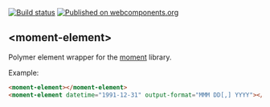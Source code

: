 [![Build status](https://travis-ci.org/abdonrd/moment-element.svg?branch=master)](https://travis-ci.org/abdonrd/moment-element)
[![Published on webcomponents.org](https://img.shields.io/badge/webcomponents.org-published-blue.svg)](https://www.webcomponents.org/element/abdonrd/moment-element)


## \<moment-element\>

Polymer element wrapper for the [moment](https://github.com/moment/moment) library.

Example:
<!---
```
<custom-element-demo>
  <template>
    <script src="../webcomponentsjs/webcomponents-lite.js"></script>
    <link rel="import" href="moment-element.html">
    <next-code-block></next-code-block>
    <custom-style>
      <style is="custom-style">
        moment-element {
          display: block;
        }
      </style>
    </custom-style>
  </template>
</custom-element-demo>
```
-->
```html
<moment-element></moment-element>
<moment-element datetime="1991-12-31" output-format="MMM DD[,] YYYY"></moment-element>
```
